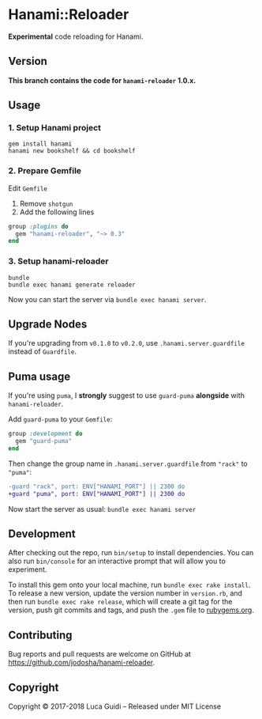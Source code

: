 # Hanami::Reloader

**Experimental** code reloading for Hanami.

## Version

**This branch contains the code for `hanami-reloader` 1.0.x.**

## Usage

### 1. Setup Hanami project

```shell
gem install hanami
hanami new bookshelf && cd bookshelf
```

### 2. Prepare Gemfile

Edit `Gemfile`

  1. Remove `shotgun`
  2. Add the following lines

```ruby
group :plugins do
  gem "hanami-reloader", "~> 0.3"
end
```

### 3. Setup hanami-reloader

```shell
bundle
bundle exec hanami generate reloader
```

Now you can start the server via `bundle exec hanami server`.

## Upgrade Nodes

If you're upgrading from `v0.1.0` to `v0.2.0`, use `.hanami.server.guardfile` instead of `Guardfile`.

## Puma usage

If you're using `puma`, I **strongly** suggest to use `guard-puma` **alongside** with `hanami-reloader`.

Add `guard-puma` to your `Gemfile`:

```ruby
group :development do
  gem "guard-puma"
end
```

Then change the group name in `.hanami.server.guardfile` from `"rack"` to `"puma"`:

```diff
-guard "rack", port: ENV["HANAMI_PORT"] || 2300 do
+guard "puma", port: ENV["HANAMI_PORT"] || 2300 do
```

Now start the server as usual: `bundle exec hanami server`

## Development

After checking out the repo, run `bin/setup` to install dependencies. You can also run `bin/console` for an interactive prompt that will allow you to experiment.

To install this gem onto your local machine, run `bundle exec rake install`. To release a new version, update the version number in `version.rb`, and then run `bundle exec rake release`, which will create a git tag for the version, push git commits and tags, and push the `.gem` file to [rubygems.org](https://rubygems.org).

## Contributing

Bug reports and pull requests are welcome on GitHub at https://github.com/jodosha/hanami-reloader.

## Copyright

Copyright © 2017-2018 Luca Guidi – Released under MIT License
